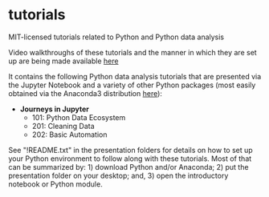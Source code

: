 # tutorials
MIT-licensed tutorials related to Python and Python data analysis

Video walkthroughs of these tutorials and the manner in which they are set up are being made available [here](https://www.youtube.com/playlist?list=PL0K68QsPLDasgvcTuDnNCF5JX21o2YX67)

It contains the following Python data analysis tutorials that are presented via the Jupyter Notebook and a variety of other Python packages (most easily obtained via the Anaconda3 distribution [here](https://www.anaconda.com/download/)):

* **Journeys in Jupyter**
    * 101: Python Data Ecosystem
    * 201: Cleaning Data
    * 202: Basic Automation

See "!README.txt" in the presentation folders for details on how to set up your Python environment to follow along with these tutorials. Most of that can be summarized by: 1) download Python and/or Anaconda; 2) put the presentation folder on your desktop; and, 3) open the introductory notebook or Python module.
